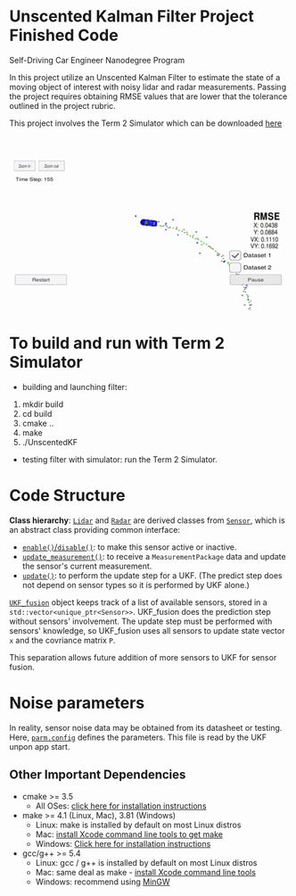 # Unscented Kalman Filter Project Finished Code
Self-Driving Car Engineer Nanodegree Program

In this project utilize an Unscented Kalman Filter to estimate the state of a moving object of interest with noisy lidar and radar measurements. Passing the project requires obtaining RMSE values that are lower that the tolerance outlined in the project rubric. 

This project involves the Term 2 Simulator which can be downloaded [here](https://github.com/udacity/self-driving-car-sim/releases)

![UKF](./UKF-demo.gif)

# To build and run with Term 2 Simulator

* building and launching filter:
1. mkdir build
2. cd build
3. cmake ..
4. make
5. ./UnscentedKF

* testing filter with simulator:
run the Term 2 Simulator.

# Code Structure

__Class hierarchy__:
[`Lidar`](https://github.com/bo-rc/CarND-Unscented-Kalman-Filter-Project/blob/master/src/Lidar.h) and [`Radar`](https://github.com/bo-rc/CarND-Unscented-Kalman-Filter-Project/blob/master/src/Radar.h) are derived classes from [`Sensor`](https://github.com/bo-rc/CarND-Unscented-Kalman-Filter-Project/blob/master/src/Sensor.h), which is an abstract class providing common interface:
* [`enable()`/`disable()`](https://github.com/bo-rc/CarND-Unscented-Kalman-Filter-Project/blob/269dc65bf18131887c3d2b3457a4d78943aa3b1c/src/Sensor.h#L23): to make this sensor active or inactive.
* [`update_measurement()`](https://github.com/bo-rc/CarND-Unscented-Kalman-Filter-Project/blob/269dc65bf18131887c3d2b3457a4d78943aa3b1c/src/Sensor.h#L25): to receive a `MeasurementPackage` data and update the sensor's current measurement.
* [`update()`](https://github.com/bo-rc/CarND-Unscented-Kalman-Filter-Project/blob/269dc65bf18131887c3d2b3457a4d78943aa3b1c/src/Sensor.h#L26): to perform the update step for a UKF. (The predict step does not depend on sensor types so it is performed by UKF alone.)

[`UKF_fusion`](https://github.com/bo-rc/CarND-Unscented-Kalman-Filter-Project/blob/master/src/UKF_fusion.h) object keeps track of a list of available sensors, stored in a `std::vector<unique_ptr<Sensor>>`. UKF_fusion does the prediction step without sensors' involvement. The update step must be performed with sensors' knowledge, so UKF_fusion uses all sensors to update state vector `x` and the covriance matrix `P`.

This separation allows future addition of more sensors to UKF for sensor fusion.

# Noise parameters
In reality, sensor noise data may be obtained from its datasheet or testing. Here, [`parm.config`](./parm.config) defines the parameters. This file is read by the UKF unpon app start.


## Other Important Dependencies
* cmake >= 3.5
  * All OSes: [click here for installation instructions](https://cmake.org/install/)
* make >= 4.1 (Linux, Mac), 3.81 (Windows)
  * Linux: make is installed by default on most Linux distros
  * Mac: [install Xcode command line tools to get make](https://developer.apple.com/xcode/features/)
  * Windows: [Click here for installation instructions](http://gnuwin32.sourceforge.net/packages/make.htm)
* gcc/g++ >= 5.4
  * Linux: gcc / g++ is installed by default on most Linux distros
  * Mac: same deal as make - [install Xcode command line tools](https://developer.apple.com/xcode/features/)
  * Windows: recommend using [MinGW](http://www.mingw.org/)


